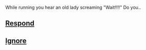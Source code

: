 While running you hear an old lady screaming "Wait!!!!" Do you..

## [Respond](story2.5.2.md)

## [Ignore](story2.6.md)